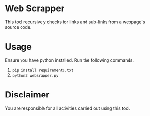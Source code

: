 # Web Scrapper
This tool recursively checks for links and sub-links from a webpage's source code.
# Usage
Ensure you have python installed. Run the following commands.<br>
1. <code>pip install requirements.txt</code>
2. <code>python3 websrapper.py</code>
# Disclaimer
You are responsible for all activities carried out using this tool.
